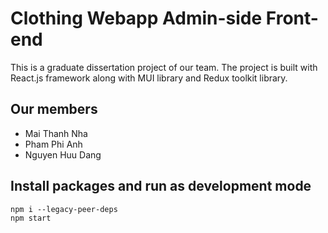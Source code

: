 # Clothing Webapp Admin-side Front-end
This is a graduate dissertation project of our team. The project is built with React.js framework along with MUI library and Redux toolkit library.
## Our members 
 - Mai Thanh Nha
 - Pham Phi Anh
 - Nguyen Huu Dang
 
## Install packages and run as development mode
```
npm i --legacy-peer-deps
npm start
```

